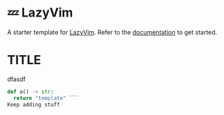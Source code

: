 # 💤 LazyVim

A starter template for [LazyVim](https://github.com/LazyVim/LazyVim).
Refer to the [documentation](https://lazyvim.github.io/installation) to get started.

# TITLE
dfasdf

```python
def a() -> str:
  return "template" ```
Keep adding stuff



